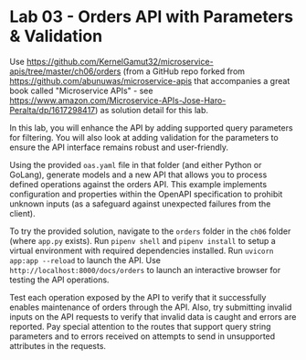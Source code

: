 # Lab 03 - Orders API with Parameters & Validation

Use https://github.com/KernelGamut32/microservice-apis/tree/master/ch06/orders (from a GitHub repo forked from https://github.com/abunuwas/microservice-apis that accompanies a great book called "Microservice APIs" - see https://www.amazon.com/Microservice-APIs-Jose-Haro-Peralta/dp/1617298417) as solution detail for this lab.

In this lab, you will enhance the API by adding supported query parameters for filtering. You will also look at adding validation for the parameters to ensure the API interface remains robust and user-friendly.

Using the provided `oas.yaml` file in that folder (and either Python or GoLang), generate models and a new API that allows you to process defined operations against the orders API. This example implements configuration and properties within the OpenAPI specification to prohibit unknown inputs (as a safeguard against unexpected failures from the client).

To try the provided solution, navigate to the `orders` folder in the `ch06` folder (where `app.py` exists). Run `pipenv shell` and `pipenv install` to setup a virtual environment with required dependencies installed. Run `uvicorn app:app --reload` to launch the API. Use `http://localhost:8000/docs/orders` to launch an interactive browser for testing the API operations.

Test each operation exposed by the API to verify that it successfully enables maintenance of orders through the API. Also, try submitting invalid inputs on the API requests to verify that invalid data is caught and errors are reported. Pay special attention to the routes that support query string parameters and to errors received on attempts to send in unsupported attributes in the requests.
